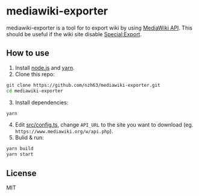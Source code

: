 # mediawiki-exporter

mediawiki-exporter is a tool for to export wiki by using [MediaWiki API](https://www.mediawiki.org/wiki/API:Main_page). This should be useful if the wiki site disable [Special:Export](https://www.mediawiki.org/wiki/Help:Export#Using_'Special:Export').

## How to use

1. Install [node.js](https://nodejs.org) and [yarn](https://yarnpkg.com).
2. Clone this repo:
```bash
git clone https://github.com/nzh63/mediawiki-exporter.git
cd mediawiki-exporter
```
3. Install dependencies:
```bash
yarn
```
4. Edit [src/config.ts](./src/config.ts), change `API_URL` to the site you want to download (eg. `https://www.mediawiki.org/w/api.php`).
5. Bulid & run:
```bash
yarn build
yarn start
```

## License
MIT
